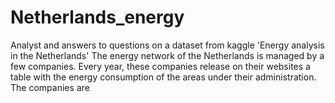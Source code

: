 # Netherlands_energy
Analyst and answers to questions on a dataset from kaggle 'Energy analysis in the Netherlands'
The energy network of the Netherlands is managed by a few companies. Every year, these companies release on their websites a table with the energy consumption of the areas under their administration. The companies are
